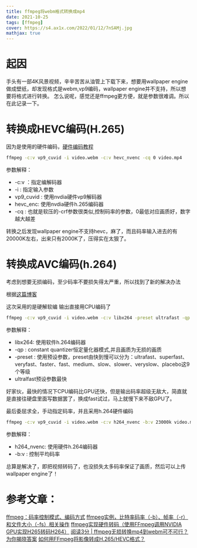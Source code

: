 ```yaml
---
title: ffmpeg将webm格式转换成mp4
date: 2021-10-25
tags: [ffmpeg]
cover: https://s4.ax1x.com/2022/01/12/7nSAMj.jpg
mathjax: true
---
```


# 起因
手头有一部4K风景视频，辛辛苦苦从油管上下载下来，想要用wallpaper engine做成壁纸，却发现格式是webm,vp9编码，wallpaper engine并不支持，所以想要将格式进行转换。
怎么说呢，感觉还是ffmpeg更方便，就是参数很难调。所以在此记录一下。


# 转换成HEVC编码(H.265)
因为是使用的硬件编码，[硬件编码教程](https://www.jianshu.com/p/1d645b9d26d5)

```bash
ffmpeg -c:v vp9_cuvid -i video.webm -c:v hevc_nvenc -cq 0 video.mp4
```

参数解释：

+  -c:v ：指定编解码器
+ -i : 指定输入参数
+ vp9_cuvid : 使用nvdia硬件vp9解码器
+ hevc_enc:   使用nvdia硬件h.265编码器
+ -cq : 也就是软压的-crf参数很类似,控制码率的参数，0最低对应画质好，数字越大越差

转换之后发现wallpaper engine不支持hevc，麻了，而且码率输入进去的有20000K左右，出来只有2000K了，压得实在太狠了。

# 转换成AVC编码(h.264)
考虑到想要无损编码，至少码率不要损失得太严重，所以找到了新的解决办法

根据[这篇博客](https://blog.csdn.net/ETalien_/article/details/102931065)

这次采用的是硬解软编
输出直接用CPU编码了

```bash
ffmpeg -c:v vp9_cuvid -i video.webm -c:v libx264 -preset ultrafast -qp 0 video.mp4
```
参数解释：

+ libx264:   使用软件h.264编码器
+ -qp : constant quantizer恒定量化器模式,并且画质为无损的画质
+ -preset : 使用预设参数，preset由快到慢可以分为：ultrafast、superfast、veryfast、faster、fast、medium、slow、slower、veryslow、placebo这9个等级
+ ultralfast预设参数最快 

好家伙，最快的情况下CPU编码比GPU还快，但是输出码率超级无敌大，简直就是直接往硬盘里面写数据罢了，换成fast试过，马上就慢下来不敌GPU了。

最后委屈求全，手动指定码率，并且采用h.264硬件编码

```bash
ffmpeg -c:v vp9_cuvid -i video.webm -c:v h264_nvenc -b:v 23000k video.mp4
```
参数解释：

+ h264_nvenc:   使用硬件h.264编码器
+ -b:v : 控制平均码率

总算是解决了，即把视频转码了，也没损失太多码率保证了画质，然后可以上传wallpaper engine了！

# 参考文章：
[ffmpeg：码率控制模式、编码方式](https://blog.csdn.net/ETalien_/article/details/102931065) 
[ffmpeg实例，比特率码率（-b）、帧率（-r）和文件大小（-fs）相关操作](https://blog.csdn.net/yu540135101/article/details/84346146)
[ffmpeg实现硬件转码（使用FFmpeg调用NVIDIA GPU实现H265转码H264）](https://blog.csdn.net/qq_22633333/article/details/107701301)
[阅读3分 | ffmpeg无损转换mp4到webm可不可行？为你揭晓答案](https://cloud.tencent.com/developer/article/1641894)
[如何用FFmpeg将影像转成H.265/HEVC格式？](https://magiclen.org/ffmpeg-h265/)
